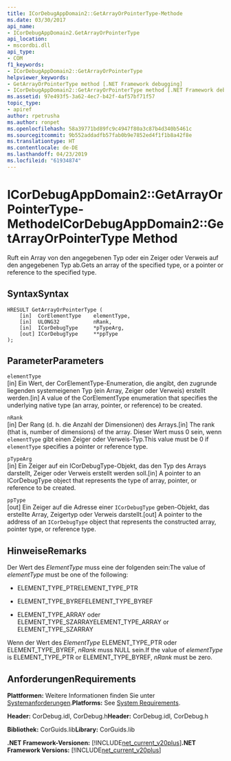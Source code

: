 ```yaml
---
title: ICorDebugAppDomain2::GetArrayOrPointerType-Methode
ms.date: 03/30/2017
api_name:
- ICorDebugAppDomain2.GetArrayOrPointerType
api_location:
- mscordbi.dll
api_type:
- COM
f1_keywords:
- ICorDebugAppDomain2::GetArrayOrPointerType
helpviewer_keywords:
- GetArrayOrPointerType method [.NET Framework debugging]
- ICorDebugAppDomain2::GetArrayOrPointerType method [.NET Framework debugging]
ms.assetid: 97e493f5-3a62-4ec7-b42f-4af57bf71f57
topic_type:
- apiref
author: rpetrusha
ms.author: ronpet
ms.openlocfilehash: 58a39771bd89fc9c4947f80a3c87b4d340b5461c
ms.sourcegitcommit: 9b552addadfb57fab0b9e7852ed4f1f1b8a42f8e
ms.translationtype: HT
ms.contentlocale: de-DE
ms.lasthandoff: 04/23/2019
ms.locfileid: "61934874"
---
```

# <a name="icordebugappdomain2getarrayorpointertype-method"></a><span data-ttu-id="0a1b1-102">ICorDebugAppDomain2::GetArrayOrPointerType-Methode</span><span class="sxs-lookup"><span data-stu-id="0a1b1-102">ICorDebugAppDomain2::GetArrayOrPointerType Method</span></span>
<span data-ttu-id="0a1b1-103">Ruft ein Array von den angegebenen Typ oder ein Zeiger oder Verweis auf den angegebenen Typ ab.</span><span class="sxs-lookup"><span data-stu-id="0a1b1-103">Gets an array of the specified type, or a pointer or reference to the specified type.</span></span>  
  
## <a name="syntax"></a><span data-ttu-id="0a1b1-104">Syntax</span><span class="sxs-lookup"><span data-stu-id="0a1b1-104">Syntax</span></span>  
  
```  
HRESULT GetArrayOrPointerType (  
    [in]  CorElementType    elementType,  
    [in]  ULONG32           nRank,  
    [in]  ICorDebugType     *pTypeArg,  
    [out] ICorDebugType     **ppType  
);  
```  
  
## <a name="parameters"></a><span data-ttu-id="0a1b1-105">Parameter</span><span class="sxs-lookup"><span data-stu-id="0a1b1-105">Parameters</span></span>  
 `elementType`  
 <span data-ttu-id="0a1b1-106">[in] Ein Wert, der CorElementType-Enumeration, die angibt, den zugrunde liegenden systemeigenen Typ (ein Array, Zeiger oder Verweis) erstellt werden.</span><span class="sxs-lookup"><span data-stu-id="0a1b1-106">[in] A value of the CorElementType enumeration that specifies the underlying native type (an array, pointer, or reference) to be created.</span></span>  
  
 `nRank`  
 <span data-ttu-id="0a1b1-107">[in] Der Rang (d. h. die Anzahl der Dimensionen) des Arrays.</span><span class="sxs-lookup"><span data-stu-id="0a1b1-107">[in] The rank (that is, number of dimensions) of the array.</span></span> <span data-ttu-id="0a1b1-108">Dieser Wert muss 0 sein, wenn `elementType` gibt einen Zeiger oder Verweis-Typ.</span><span class="sxs-lookup"><span data-stu-id="0a1b1-108">This value must be 0 if `elementType` specifies a pointer or reference type.</span></span>  
  
 `pTypeArg`  
 <span data-ttu-id="0a1b1-109">[in] Ein Zeiger auf ein ICorDebugType-Objekt, das den Typ des Arrays darstellt, Zeiger oder Verweis erstellt werden soll.</span><span class="sxs-lookup"><span data-stu-id="0a1b1-109">[in] A pointer to an ICorDebugType object that represents the type of array, pointer, or reference to be created.</span></span>  
  
 `ppType`  
 <span data-ttu-id="0a1b1-110">[out] Ein Zeiger auf die Adresse einer `ICorDebugType` geben-Objekt, das erstellte Array, Zeigertyp oder Verweis darstellt.</span><span class="sxs-lookup"><span data-stu-id="0a1b1-110">[out] A pointer to the address of an `ICorDebugType` object that represents the constructed array, pointer type, or reference type.</span></span>  
  
## <a name="remarks"></a><span data-ttu-id="0a1b1-111">Hinweise</span><span class="sxs-lookup"><span data-stu-id="0a1b1-111">Remarks</span></span>  
 <span data-ttu-id="0a1b1-112">Der Wert des *ElementType* muss eine der folgenden sein:</span><span class="sxs-lookup"><span data-stu-id="0a1b1-112">The value of *elementType* must be one of the following:</span></span>  
  
- <span data-ttu-id="0a1b1-113">ELEMENT_TYPE_PTR</span><span class="sxs-lookup"><span data-stu-id="0a1b1-113">ELEMENT_TYPE_PTR</span></span>  
  
- <span data-ttu-id="0a1b1-114">ELEMENT_TYPE_BYREF</span><span class="sxs-lookup"><span data-stu-id="0a1b1-114">ELEMENT_TYPE_BYREF</span></span>  
  
- <span data-ttu-id="0a1b1-115">ELEMENT_TYPE_ARRAY oder ELEMENT_TYPE_SZARRAY</span><span class="sxs-lookup"><span data-stu-id="0a1b1-115">ELEMENT_TYPE_ARRAY or ELEMENT_TYPE_SZARRAY</span></span>  
  
 <span data-ttu-id="0a1b1-116">Wenn der Wert des *ElementType* ELEMENT_TYPE_PTR oder ELEMENT_TYPE_BYREF, *nRank* muss NULL sein.</span><span class="sxs-lookup"><span data-stu-id="0a1b1-116">If the value of *elementType* is ELEMENT_TYPE_PTR or ELEMENT_TYPE_BYREF, *nRank* must be zero.</span></span>  
  
## <a name="requirements"></a><span data-ttu-id="0a1b1-117">Anforderungen</span><span class="sxs-lookup"><span data-stu-id="0a1b1-117">Requirements</span></span>  
 <span data-ttu-id="0a1b1-118">**Plattformen:** Weitere Informationen finden Sie unter [Systemanforderungen](../../../../docs/framework/get-started/system-requirements.md).</span><span class="sxs-lookup"><span data-stu-id="0a1b1-118">**Platforms:** See [System Requirements](../../../../docs/framework/get-started/system-requirements.md).</span></span>  
  
 <span data-ttu-id="0a1b1-119">**Header:** CorDebug.idl, CorDebug.h</span><span class="sxs-lookup"><span data-stu-id="0a1b1-119">**Header:** CorDebug.idl, CorDebug.h</span></span>  
  
 <span data-ttu-id="0a1b1-120">**Bibliothek:** CorGuids.lib</span><span class="sxs-lookup"><span data-stu-id="0a1b1-120">**Library:** CorGuids.lib</span></span>  
  
 <span data-ttu-id="0a1b1-121">**.NET Framework-Versionen:** [!INCLUDE[net_current_v20plus](../../../../includes/net-current-v20plus-md.md)]</span><span class="sxs-lookup"><span data-stu-id="0a1b1-121">**.NET Framework Versions:** [!INCLUDE[net_current_v20plus](../../../../includes/net-current-v20plus-md.md)]</span></span>
